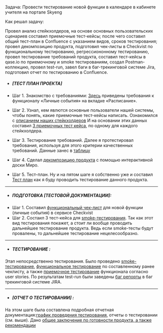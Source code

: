 Задача: Провести тестирование новой функции в календаре в кабинете учителя на портале Skyeng

Как решал задачу:

Провел анализ стейкхолдеров, на основе основных пользовательских сценариев составил приемочные тест-кейсы; после чего составил общий тест-план в Confluence с указанием видов, сроков тестирования; провел декомпозицию продукта, подготовил чек-листы в Checkvist по функциональному тестированию, регрессиононному тестированию, провел тестирование требований продукта, составил тест-кейсы в qase.io по приемочному и smoke тестированиям, создал Postman-коллекцию, провел test-run, завел баги в баг-трекинговой системе Jira, подготовил отчет по тестированию в Confluence.
- ##### [ТЕСТ ПЛАН ПРОЕКТА]

- Шаг 1. Знакомство с требованиями: [Здесь](https://skyengpublic.notion.site/6746e543d02c43879de0057cafe196b0/) приведены требования к функционалу «Личные события» на вкладке «Расписание». 
 - Шаг 2.  Узнал, кем явлются основные пользователи нашей системы, чтобы понять, какие приемочные тест-кейсы написать. Ознакомился с [описанием наших стейкхолдеров](https://github.com/teresant2022/anton.tereshchenko/blob/main/%D0%9F%D1%80%D0%BE%D0%B5%D0%BA%D1%82%201/Stakeholders.jpg?raw=true)
  И на основании этих данных составил [3 приемочных тест кейса](https://github.com/teresant2022/anton.tereshchenko/blob/main/%D0%9F%D1%80%D0%BE%D0%B5%D0%BA%D1%82%201/Acceptance%20tests.jpg), по одному для каждого стейкхолдера.
 - Шаг 3. Тестирование требований. Далее я протестировал требования, используя для этого критерии качественных требований.
 Данные занес в [таблицу](https://github.com/teresant2022/anton.tereshchenko/blob/main/%D0%9F%D1%80%D0%BE%D0%B5%D0%BA%D1%82%201/Technical%20Assignment%20testing.jpg)
 - Шаг 4. Сделал [декомпозицию продукта](https://github.com/teresant2022/anton.tereshchenko/blob/main/%D0%9F%D1%80%D0%BE%D0%B5%D0%BA%D1%82%201/Decomposition%20of%20Syllabus.jpg) с помощью интерактивной доски Миро.
 - Шаг 5. Тест-план. Ну и на пятом шаге я собственно уже и составил   [Тест план](https://github.com/teresant2022/anton.tereshchenko/blob/main/%D0%9F%D1%80%D0%BE%D0%B5%D0%BA%D1%82%201/Test%20Plan_1.jpg) как я буду проводить тестирование данного продукта.

---
- ##### ПОДГОТОВКА [ТЕСТОВОЙ ДОКУМЕНТАЦИИ]: 
 - Шаг 1. Составил [функциональный чек-лист](https://github.com/teresant2022/anton.tereshchenko/blob/main/%D0%9F%D1%80%D0%BE%D0%B5%D0%BA%D1%82%201/Functional%20test%20checklist.jpeg) для новой функции (личные события) в сервисе Checkvist
 - Шаг 2. Состаил  3 тест-кейса для [smoke-тестирования](https://github.com/teresant2022/anton.tereshchenko/blob/main/%D0%9F%D1%80%D0%BE%D0%B5%D0%BA%D1%82%201/Smoke%20test%20cases.jpg). Так как этот вид тестирования покажет, а стоит ли вообще проводить дальнейшее тестирование продукта.
  Ведь если smoke-тесты будут провалены, то дальнейшее тестирование нецелесообразно.
  
  ---
  
 - ##### ТЕСТИРОВАНИЕ :
 Этап непосредственно тестирования. Было проведено [smoke-тестирование](https://github.com/teresant2022/anton.tereshchenko/blob/main/%D0%9F%D1%80%D0%BE%D0%B5%D0%BA%D1%82%201/Smoke%20Tests%20report.jpg),
  [функциональное тестирование](https://github.com/teresant2022/anton.tereshchenko/blob/main/%D0%9F%D1%80%D0%BE%D0%B5%D0%BA%D1%82%201/Functional%20test%20report.jpg) по составленному ранее чеклисту, а также [приемочное тестирование](https://github.com/teresant2022/anton.tereshchenko/blob/main/%D0%9F%D1%80%D0%BE%D0%B5%D0%BA%D1%82%201/Acceptance%20test%20report.jpg) функционала согласно user stories.
  По результатам test-run были заведены [баг репорты](https://github.com/teresant2022/anton.tereshchenko/blob/main/%D0%9F%D1%80%D0%BE%D0%B5%D0%BA%D1%82%201/Bug%20reports%20in%20Jira.jpeg) в баг трекинговой системе JIRA.
  
  ---
  
- ##### [ОТЧЕТ О ТЕСТИРОВАНИИ] :
На этом шаге была составлена подробная отчетная документация:[график проведения тестирования](https://github.com/Igor-Maltcev/QA-tester/blob/main/Project_1/%D0%A1%D1%80%D0%BE%D0%BA%D0%B8_%D1%80%D0%B0%D0%B1%D0%BE%D1%82.PNG/), отчеты о тестировании (см. выше).
 Дано [общее заключение по готовности продукта, а также рекомендации](https://github.com/Igor-Maltcev/QA-tester/blob/main/Project_1/%D0%98%D1%82%D0%BE%D0%B3.PNG)
 
